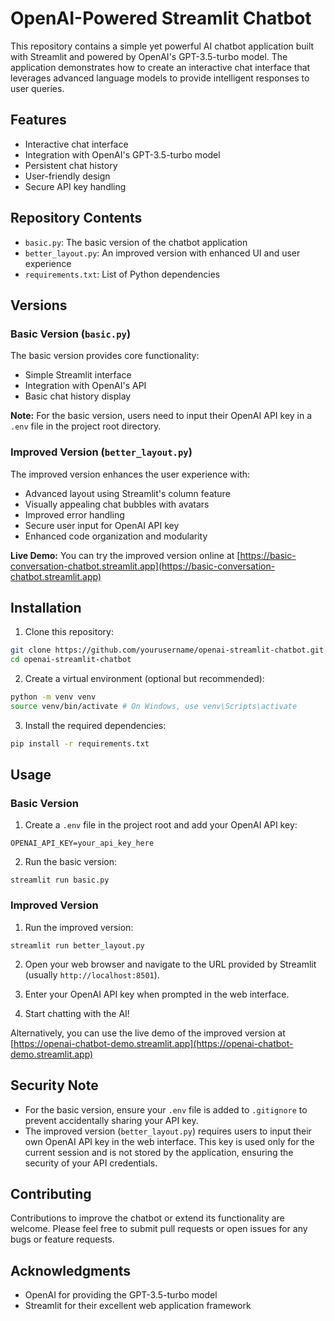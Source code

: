# OpenAI-Powered Streamlit Chatbot

This repository contains a simple yet powerful AI chatbot application built with Streamlit and powered by OpenAI's GPT-3.5-turbo model. The application demonstrates how to create an interactive chat interface that leverages advanced language models to provide intelligent responses to user queries.

## Features

- Interactive chat interface
- Integration with OpenAI's GPT-3.5-turbo model
- Persistent chat history
- User-friendly design
- Secure API key handling

## Repository Contents

- `basic.py`: The basic version of the chatbot application
- `better_layout.py`: An improved version with enhanced UI and user experience
- `requirements.txt`: List of Python dependencies

## Versions

### Basic Version (`basic.py`)

The basic version provides core functionality:
- Simple Streamlit interface
- Integration with OpenAI's API
- Basic chat history display

**Note:** For the basic version, users need to input their OpenAI API key in a `.env` file in the project root directory.

### Improved Version (`better_layout.py`)

The improved version enhances the user experience with:
- Advanced layout using Streamlit's column feature
- Visually appealing chat bubbles with avatars
- Improved error handling
- Secure user input for OpenAI API key
- Enhanced code organization and modularity

**Live Demo:** You can try the improved version online at [https://basic-conversation-chatbot.streamlit.app](https://basic-conversation-chatbot.streamlit.app)

## Installation

1. Clone this repository:
```bash
git clone https://github.com/yourusername/openai-streamlit-chatbot.git
cd openai-streamlit-chatbot
```

2. Create a virtual environment (optional but recommended):
```bash
python -m venv venv
source venv/bin/activate # On Windows, use venv\Scripts\activate
```

3. Install the required dependencies:
```bash
pip install -r requirements.txt
```

## Usage

### Basic Version

1. Create a `.env` file in the project root and add your OpenAI API key:
```text
OPENAI_API_KEY=your_api_key_here
```

2. Run the basic version:
```
streamlit run basic.py
```

### Improved Version

1. Run the improved version:
```
streamlit run better_layout.py
```

2. Open your web browser and navigate to the URL provided by Streamlit (usually `http://localhost:8501`).

3. Enter your OpenAI API key when prompted in the web interface.

4. Start chatting with the AI!

Alternatively, you can use the live demo of the improved version at [https://openai-chatbot-demo.streamlit.app](https://openai-chatbot-demo.streamlit.app)

## Security Note

- For the basic version, ensure your `.env` file is added to `.gitignore` to prevent accidentally sharing your API key.
- The improved version (`better_layout.py`) requires users to input their own OpenAI API key in the web interface. This key is used only for the current session and is not stored by the application, ensuring the security of your API credentials.

## Contributing

Contributions to improve the chatbot or extend its functionality are welcome. Please feel free to submit pull requests or open issues for any bugs or feature requests.

## Acknowledgments

- OpenAI for providing the GPT-3.5-turbo model
- Streamlit for their excellent web application framework




